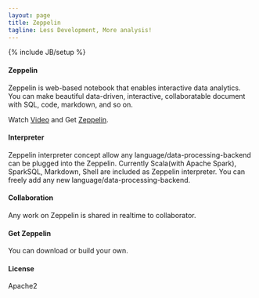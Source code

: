 ```yaml
---
layout: page
title: Zeppelin
tagline: Less Development, More analysis!
---
```

{% include JB/setup %}

#### Zeppelin

Zeppelin is web-based notebook that enables interactive data analytics.
You can make beautiful data-driven, interactive, collaboratable document with SQL, code, markdown, and so on.

Watch [Video](http://youtu.be/_PQbVH_aO5E) and 
Get [Zeppelin](./docs/install/install.html).


#### Interpreter

Zeppelin interpreter concept allow any language/data-processing-backend can be plugged into the Zeppelin.
Currently Scala(with Apache Spark), SparkSQL, Markdown, Shell are included as Zeppelin interpreter.
You can freely add any new language/data-processing-backend.

#### Collaboration

Any work on Zeppelin is shared in realtime to collaborator.


#### Get Zeppelin

You can download or build your own.

#### License

Apache2





